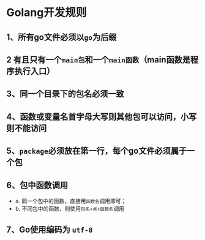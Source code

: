 # Golang开发规则

## 1、所有go文件必须以`go`为后缀

## 2 有且只有一个`main包`和一个`main函数`（main函数是程序执行入口）

## 3、同一个目录下的包名必须一致

## 4、函数或变量名首字母大写则其他包可以访问，小写则不能访问

## 5、`package`必须放在第一行，每个go文件必须属于一个包

## 6、包中函数调用
   
- a. 同一个包中的函数，直接用`函数名`调用即可；
- b. 不同包中的函数，则使用`包名+点+函数名`调用


## 7、Go使用编码为 `utf-8`

